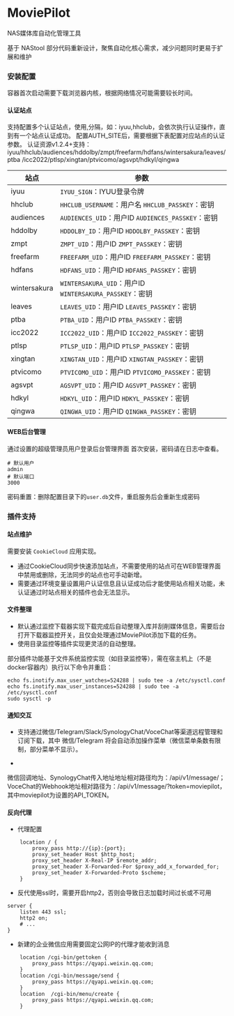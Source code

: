# MoviePilot

NAS媒体库自动化管理工具

基于 NAStool 部分代码重新设计，聚焦自动化核心需求，减少问题同时更易于扩展和维护

### 安装配置

容器首次启动需要下载浏览器内核，根据网络情况可能需要较长时间。

#### 认证站点

支持配置多个认证站点，使用,分隔，如：iyuu,hhclub，会依次执行认证操作，直到有一个站点认证成功。
配置AUTH_SITE后，需要根据下表配置对应站点的认证参数。
认证资源v1.2.4+支持：iyuu/hhclub/audiences/hddolby/zmpt/freefarm/hdfans/wintersakura/leaves/ptba
/icc2022/ptlsp/xingtan/ptvicomo/agsvpt/hdkyl/qingwa

| 站点           | 参数                                                |
|--------------|---------------------------------------------------|
| iyuu         | `IYUU_SIGN`：IYUU登录令牌                              |
| hhclub       | `HHCLUB_USERNAME`：用户名 `HHCLUB_PASSKEY`：密钥         |
| audiences    | `AUDIENCES_UID`：用户ID `AUDIENCES_PASSKEY`：密钥       |
| hddolby      | `HDDOLBY_ID`：用户ID `HDDOLBY_PASSKEY`：密钥            |
| zmpt         | `ZMPT_UID`：用户ID `ZMPT_PASSKEY`：密钥                 |
| freefarm     | `FREEFARM_UID`：用户ID `FREEFARM_PASSKEY`：密钥         |
| hdfans       | `HDFANS_UID`：用户ID `HDFANS_PASSKEY`：密钥             |
| wintersakura | `WINTERSAKURA_UID`：用户ID `WINTERSAKURA_PASSKEY`：密钥 |
| leaves       | `LEAVES_UID`：用户ID `LEAVES_PASSKEY`：密钥             |
| ptba         | `PTBA_UID`：用户ID `PTBA_PASSKEY`：密钥                 |
| icc2022      | `ICC2022_UID`：用户ID `ICC2022_PASSKEY`：密钥           |
| ptlsp        | `PTLSP_UID`：用户ID `PTLSP_PASSKEY`：密钥               |
| xingtan      | `XINGTAN_UID`：用户ID `XINGTAN_PASSKEY`：密钥           |
| ptvicomo     | `PTVICOMO_UID`：用户ID `PTVICOMO_PASSKEY`：密钥         |
| agsvpt       | `AGSVPT_UID`：用户ID `AGSVPT_PASSKEY`：密钥             |
| hdkyl        | `HDKYL_UID`：用户ID `HDKYL_PASSKEY`：密钥               |
| qingwa       | `QINGWA_UID`：用户ID `QINGWA_PASSKEY`：密钥             |

#### WEB后台管理

通过设置的超级管理员用户登录后台管理界面
首次安装，密码请在日志中查看。

```shell
# 默认用户
admin
# 默认端口
3000
```

密码重置：删除配置目录下的`user.db`文件，重启服务后会重新生成密码

### 插件支持

#### 站点维护

需要安装 `CookieCloud` 应用实现。

+ 通过CookieCloud同步快速添加站点，不需要使用的站点可在WEB管理界面中禁用或删除，无法同步的站点也可手动新增。
+ 需要通过环境变量设置用户认证信息且认证成功后才能使用站点相关功能，未认证通过时站点相关的插件也会无法显示。

#### 文件整理

+ 默认通过监控下载器实现下载完成后自动整理入库并刮削媒体信息，需要后台打开下载器监控开关，且仅会处理通过MoviePilot添加下载的任务。
+ 使用目录监控等插件实现更灵活的自动整理。

部分插件功能基于文件系统监控实现（如目录监控等），需在宿主机上（不是docker容器内）执行以下命令并重启：

```shell
echo fs.inotify.max_user_watches=524288 | sudo tee -a /etc/sysctl.conf
echo fs.inotify.max_user_instances=524288 | sudo tee -a /etc/sysctl.conf
sudo sysctl -p
```

#### 通知交互

+ 支持通过微信/Telegram/Slack/SynologyChat/VoceChat等渠道远程管理和订阅下载，其中 微信/Telegram
  将会自动添加操作菜单（微信菜单条数有限制，部分菜单不显示）。

+

微信回调地址、SynologyChat传入地址地址相对路径均为：/api/v1/message/；VoceChat的Webhook地址相对路径为：/api/v1/message/?token=moviepilot，其中moviepilot为设置的API_TOKEN。

#### 反向代理

+ 代理配置

```shell
    location / {
        proxy_pass http://{ip}:{port};
        proxy_set_header Host $http_host;
        proxy_set_header X-Real-IP $remote_addr;
        proxy_set_header X-Forwarded-For $proxy_add_x_forwarded_for;
        proxy_set_header X-Forwarded-Proto $scheme;
    }
```

+ 反代使用ssl时，需要开启http2，否则会导致日志加载时间过长或不可用

```shell
server {
    listen 443 ssl;
    http2 on;
    # ...
}
```

+ 新建的企业微信应用需要固定公网IP的代理才能收到消息

```shell
    location /cgi-bin/gettoken {
        proxy_pass https://qyapi.weixin.qq.com;
    }
    location /cgi-bin/message/send {
        proxy_pass https://qyapi.weixin.qq.com;
    }
    location  /cgi-bin/menu/create {
        proxy_pass https://qyapi.weixin.qq.com;
    }
```
